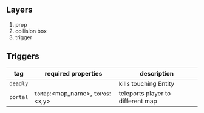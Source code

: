 ## Layers
1. prop
2. collision box
3. trigger


## Triggers
| tag        | required properties                         | description                            |
| ---------- | ------------------------------------------- | -------------------------------------- |
| `deadly`   |                                             | kills touching Entity                  |
| `portal`   | `toMap`:<map_name>, `toPos`:<x,y>           | teleports player to different map      |
